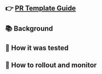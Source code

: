 ## 👉 [PR Template Guide](https://www.notion.so/meliopayments/Pull-Request-Template-Guide-1f166d69640a8024ba0af475bf3d52e7)

## 📚 Background


## 🧪 How it was tested


## 🚀 How to rollout and monitor

